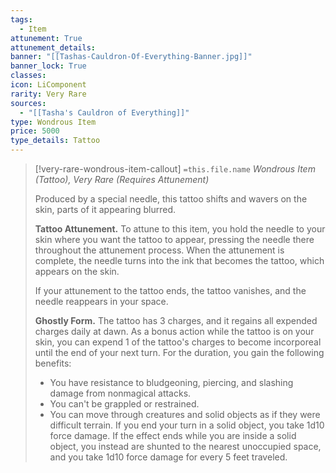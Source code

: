 ```yaml
---
tags:
  - Item
attunement: True
attunement_details: 
banner: "[[Tashas-Cauldron-Of-Everything-Banner.jpg]]"
banner_lock: True
classes:
icon: LiComponent
rarity: Very Rare
sources:
  - "[[Tasha's Cauldron of Everything]]"
type: Wondrous Item
price: 5000
type_details: Tattoo
---
```

>[!very-rare-wondrous-item-callout] `=this.file.name`
>*Wondrous Item (Tattoo), Very Rare (Requires Attunement)*
>
>Produced by a special needle, this tattoo shifts and wavers on the skin, parts of it appearing blurred.
>
>**Tattoo Attunement.** To attune to this item, you hold the needle to your skin where you want the tattoo to appear, pressing the needle there throughout the attunement process. When the attunement is complete, the needle turns into the ink that becomes the tattoo, which appears on the skin.
>
>If your attunement to the tattoo ends, the tattoo vanishes, and the needle reappears in your space.
>
>**Ghostly Form.** The tattoo has 3 charges, and it regains all expended charges daily at dawn. As a bonus action while the tattoo is on your skin, you can expend 1 of the tattoo's charges to become incorporeal until the end of your next turn. For the duration, you gain the following benefits:
>
>* You have resistance to bludgeoning, piercing, and slashing damage from nonmagical attacks.
>* You can't be grappled or restrained.
>* You can move through creatures and solid objects as if they were difficult terrain. If you end your turn in a solid object, you take 1d10 force damage. If the effect ends while you are inside a solid object, you instead are shunted to the nearest unoccupied space, and you take 1d10 force damage for every 5 feet traveled.
>
>
